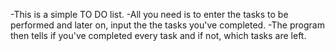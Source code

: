 -This is a simple TO DO list.
-All you need is to enter the tasks to be performed and later on, input the the tasks you've completed.
-The program then tells if you've completed every task and if not, which tasks are left.

<!---
M-S-G-A/M-S-G-A is a ✨ special ✨ repository because its `README.md` (this file) appears on your GitHub profile.
You can click the Preview link to take a look at your changes.
--->
